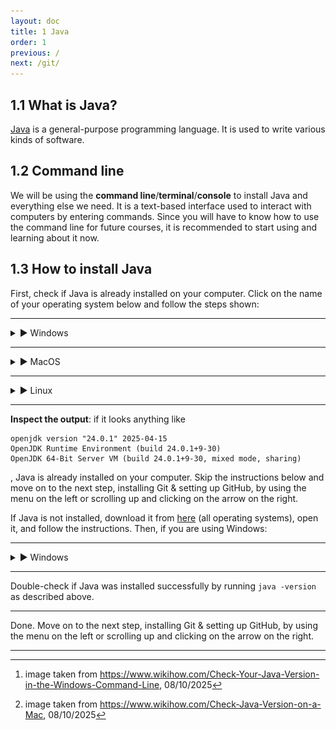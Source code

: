 ```yaml
---
layout: doc
title: 1 Java
order: 1
previous: /
next: /git/
---
```

## 1.1 What is Java?
[Java](https://en.wikipedia.org/wiki/Java_(programming_language)) is a general-purpose programming language. It is used to write various kinds of software.

## 1.2 Command line
We will be using the **command line**/**terminal**/**console** to install Java and everything else we need. It is a text-based interface used to interact with computers by entering commands. Since you will have to know how to use the command line for future courses, it is recommended to start using and learning about it now.

## 1.3 How to install Java
First, check if Java is already installed on your computer. Click on the name of your operating system below and follow the steps shown:

---

<details>
<summary>► Windows</summary>

<ol>
<li>open the application <b>Command Prompt</b></li>
<li>type or paste <code>java -version</code> and press enter</li>
</ol>

<img src="img/check_java_installed_win.jpg" alt="check if Java is installed on MacOS" width="60%" height="auto">[^1]

</details>

---

<details>
<summary>► MacOS</summary>
<ol>
<li>open the application <b>Terminal</b></li>
<li>type or paste <code>java -version</code> and press enter</li>
</ol>

<img src="img/check_java_installed_macos.jpg" alt="check if Java is installed on MacOS" width="60%" height="auto">[^2]

</details>

---

<details>
<summary>► Linux</summary>

you know what you're doing :D but in case you don't:
<br>
<ol>
<li>open the application <b>terminal</b></li>
<li>type or paste <code>java -version</code> and press enter</li>
</ol>

</details>

---

**Inspect the output**: if it looks anything like
```shell
openjdk version "24.0.1" 2025-04-15
OpenJDK Runtime Environment (build 24.0.1+9-30)
OpenJDK 64-Bit Server VM (build 24.0.1+9-30, mixed mode, sharing)
```
, Java is already installed on your computer. Skip the instructions below and move on to the next step, installing Git & setting up GitHub, by using the menu on the left or scrolling up and clicking on the arrow on the right.


If Java is not installed, download it from [here](https://www.java.com/en/download/) (all operating systems), open it, and follow the instructions. Then, if you are using Windows:

---

<details>
<summary>► Windows</summary>

Check if the <code>JAVA_HOME</code> variable is set. It allows other software to see your Java installation.
<br>
<ol>
<li>type or paste 'advanced system settings' into the start menu</li>
<li>click on 'view advanced system settings'</li>
<li>go to the 'advanced' tab</li>
<li>click on 'environment variables'</li>
<br>
<img src="img/set_java_home_win.png" alt="set JAVA_HOME on Windows" width="60%" height="auto">[^3]
<br>
<li>if <code>JAVA_HOME</code> exists under 'system variables' and has a value similar to <code>C:\Program Files\Java\jdk-21</code>, it is already set. Go to the next step, installing Git, by using the menu on the left or scrolling up and clicking on the arrow on the right. Else:</li>
<li>click on the 'new' button under the 'system variables' section</li>
<li>set name to <code>JAVA_HOME</code></li>
<li>set value to the location of your Java installation, which should look something like <code>C:\Program Files\Java\jdk-21</code>. If you do not know the location, find it using File Explorer</li>
<br>
<img src="img/set_java_home_win1.png" alt="set JAVA_HOME on Windows cont." width="60%" height="auto">[^3]
<br>
<li>to test if the variable has been set correctly, go back to the command prompt and type or paste <code>echo %JAVA_HOME%</code> and press enter; check the output</li>
</ol>

</details>

---

Double-check if Java was installed successfully by running `java -version` as described above.

---

Done. Move on to the next step, installing Git & setting up GitHub, by using the menu on the left or scrolling up and clicking on the arrow on the right.

---

[^1]: image taken from https://www.wikihow.com/Check-Your-Java-Version-in-the-Windows-Command-Line, 08/10/2025
[^2]: image taken from https://www.wikihow.com/Check-Java-Version-on-a-Mac, 08/10/2025
[^3]: images taken from https://mkyong.com/java/how-to-set-java_home-on-windows-10/, 08/10/2025